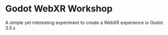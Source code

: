 # Godot WebXR Workshop
A simple yet interesting experiment to create a WebXR experience in Godot 3.5.x
